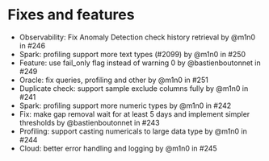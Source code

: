 # Fixes and features

* Observability: Fix Anomaly Detection check history retrieval by @m1n0 in #246
* Spark: profiling support more text types (#2099) by @m1n0 in #250
* Feature: use fail\_only flag instead of warning 0 by @bastienboutonnet in #249
* Oracle: fix queries, profiling and other by @m1n0 in #251
* Duplicate check: support sample exclude columns fully by @m1n0 in #241
* Spark: profiling support more numeric types by @m1n0 in #242
* Fix: make gap removal wait for at least 5 days and implement simpler thresholds by @bastienboutonnet in #243
* Profiling: support casting numericals to large data type by @m1n0 in #244
* Cloud: better error handling and logging by @m1n0 in #245
